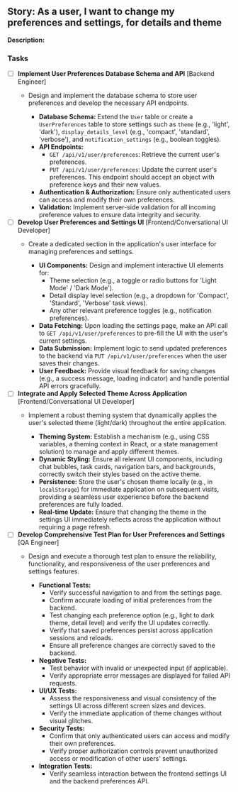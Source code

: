 ## Story: As a user, I want to change my preferences and settings, for details and theme

**Description:**


### Tasks

- [ ] **Implement User Preferences Database Schema and API** [Backend Engineer]
  - Design and implement the database schema to store user preferences and develop the necessary API endpoints.
    
    *   **Database Schema:** Extend the `User` table or create a `UserPreferences` table to store settings such as `theme` (e.g., 'light', 'dark'), `display_details_level` (e.g., 'compact', 'standard', 'verbose'), and `notification_settings` (e.g., boolean toggles).
    *   **API Endpoints:**
        *   `GET /api/v1/user/preferences`: Retrieve the current user's preferences.
        *   `PUT /api/v1/user/preferences`: Update the current user's preferences. This endpoint should accept an object with preference keys and their new values.
    *   **Authentication & Authorization:** Ensure only authenticated users can access and modify their own preferences.
    *   **Validation:** Implement server-side validation for all incoming preference values to ensure data integrity and security.
- [ ] **Develop User Preferences and Settings UI** [Frontend/Conversational UI Developer]
  - Create a dedicated section in the application's user interface for managing preferences and settings.
    
    *   **UI Components:** Design and implement interactive UI elements for:
        *   Theme selection (e.g., a toggle or radio buttons for 'Light Mode' / 'Dark Mode').
        *   Detail display level selection (e.g., a dropdown for 'Compact', 'Standard', 'Verbose' task views).
        *   Any other relevant preference toggles (e.g., notification preferences).
    *   **Data Fetching:** Upon loading the settings page, make an API call to `GET /api/v1/user/preferences` to pre-fill the UI with the user's current settings.
    *   **Data Submission:** Implement logic to send updated preferences to the backend via `PUT /api/v1/user/preferences` when the user saves their changes.
    *   **User Feedback:** Provide visual feedback for saving changes (e.g., a success message, loading indicator) and handle potential API errors gracefully.
- [ ] **Integrate and Apply Selected Theme Across Application** [Frontend/Conversational UI Developer]
  - Implement a robust theming system that dynamically applies the user's selected theme (light/dark) throughout the entire application.
    
    *   **Theming System:** Establish a mechanism (e.g., using CSS variables, a theming context in React, or a state management solution) to manage and apply different themes.
    *   **Dynamic Styling:** Ensure all relevant UI components, including chat bubbles, task cards, navigation bars, and backgrounds, correctly switch their styles based on the active theme.
    *   **Persistence:** Store the user's chosen theme locally (e.g., in `localStorage`) for immediate application on subsequent visits, providing a seamless user experience before the backend preferences are fully loaded.
    *   **Real-time Update:** Ensure that changing the theme in the settings UI immediately reflects across the application without requiring a page refresh.
- [ ] **Develop Comprehensive Test Plan for User Preferences and Settings** [QA Engineer]
  - Design and execute a thorough test plan to ensure the reliability, functionality, and responsiveness of the user preferences and settings features.
    
    *   **Functional Tests:**
        *   Verify successful navigation to and from the settings page.
        *   Confirm accurate loading of initial preferences from the backend.
        *   Test changing each preference option (e.g., light to dark theme, detail level) and verify the UI updates correctly.
        *   Verify that saved preferences persist across application sessions and reloads.
        *   Ensure all preference changes are correctly saved to the backend.
    *   **Negative Tests:**
        *   Test behavior with invalid or unexpected input (if applicable).
        *   Verify appropriate error messages are displayed for failed API requests.
    *   **UI/UX Tests:**
        *   Assess the responsiveness and visual consistency of the settings UI across different screen sizes and devices.
        *   Verify the immediate application of theme changes without visual glitches.
    *   **Security Tests:**
        *   Confirm that only authenticated users can access and modify their own preferences.
        *   Verify proper authorization controls prevent unauthorized access or modification of other users' settings.
    *   **Integration Tests:**
        *   Verify seamless interaction between the frontend settings UI and the backend preferences API.
